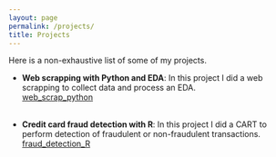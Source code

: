 ```yaml
---
layout: page
permalink: /projects/
title: Projects
---
```


Here is a non-exhaustive list of some of my projects.

<ul>
	<li>
		<b>Web scrapping with Python and EDA</b>: In this project I did a web scrapping to collect data and process an EDA. <br>
		<a href="web_scriping_tanguy.html"><div class="color-button">web_scrap_python</div></a>
	</li><br>

</ul>

<ul>
	<li>
		<b>Credit card fraud detection with R</b>: In this project I did a CART to perform detection of fraudulent or non-fraudulent transactions. <br>
		<a href="CB_fraud_detection.nb.html"><div class="color-button">fraud_detection_R</div></a>
	</li><br>

</ul>
